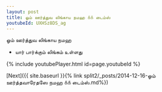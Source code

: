 ```yaml
---
layout: post
title: ஓம் ஊர்த்துவ லிங்காய நமஹ ௧௧ டைம்ஸ்
youtubeId: UXHSz8DS_ag
---
```

 
 
 ஓம் ஊர்த்துவ லிங்காய நமஹ  
 
 -  யார் பார்க்கும் லிங்கம் உள்ளது 
 
  
 
  
 
 
 
 
 
 


{% include youtubePlayer.html id=page.youtubeId %}
 
[Next]({{ site.baseurl }}{% link  split2/_posts/2014-12-16-ஓம் ஊர்த்தவாரேதஸே நமஹ ௧௧ டைம்ஸ்.md%})
 
